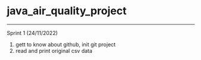 # java_air_quality_project

---
Sprint 1 (24/11/2022)

1. gett to know about github, init git project
2. read and print original csv data

